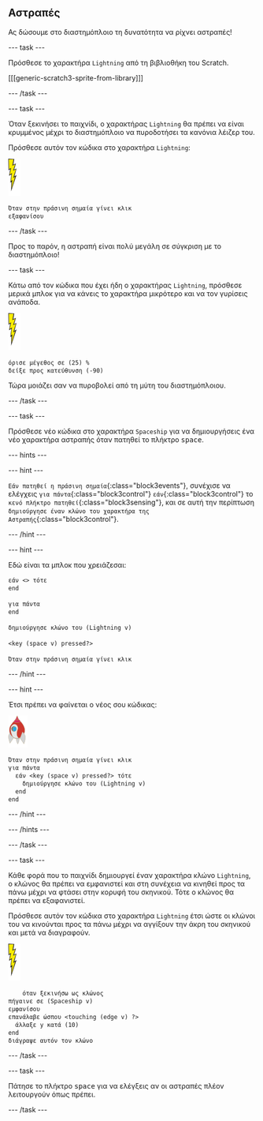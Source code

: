 ## Αστραπές

Ας δώσουμε στο διαστημόπλοιο τη δυνατότητα να ρίχνει αστραπές!

--- task ---

Πρόσθεσε το χαρακτήρα `Lightning` από τη βιβλιοθήκη του Scratch.

[[[generic-scratch3-sprite-from-library]]]

--- /task ---

--- task ---

Όταν ξεκινήσει το παιχνίδι, ο χαρακτήρας `Lightning` θα πρέπει να είναι κρυμμένος μέχρι το διαστημόπλοιο να πυροδοτήσει τα κανόνια λέιζερ του.

Πρόσθεσε αυτόν τον κώδικα στο χαρακτήρα `Lightning`:

![χαρακτήρας αστραπής](images/lightning-sprite.png)

```blocks3
Όταν στην πράσινη σημαία γίνει κλικ
εξαφανίσου
```

--- /task ---

Προς το παρόν, η αστραπή είναι πολύ μεγάλη σε σύγκριση με το διαστημόπλοιο!

--- task ---

Κάτω από τον κώδικα που έχει ήδη ο χαρακτήρας `Lightning`, πρόσθεσε μερικά μπλοκ για να κάνεις το χαρακτήρα μικρότερο και να τον γυρίσεις ανάποδα.

![χαρακτήρας αστραπής](images/lightning-sprite.png)

```blocks3
όρισε μέγεθος σε (25) %
δείξε προς κατεύθυνση (-90)
```

Τώρα μοιάζει σαν να πυροβολεί από τη μύτη του διαστημόπλοιου.

--- /task ---

--- task ---

Πρόσθεσε νέο κώδικα στο χαρακτήρα `Spaceship` για να δημιουργήσεις ένα νέο χαρακτήρα αστραπής όταν πατηθεί το πλήκτρο <kbd>space</kbd>.

--- hints ---


--- hint ---

`Εάν πατηθεί η πράσινη σημαία`{:class="block3events"}, συνέχισε να ελέγχεις `για πάντα`{:class="block3control"} `εάν`{:class="block3control"} το `κενό πλήκτρο πατηθεί`{:class="block3sensing"}, και σε αυτή την περίπτωση `δημιούργησε έναν κλώνο του χαρακτήρα της Αστραπής`{:class="block3control"}.

--- /hint ---

--- hint ---

Εδώ είναι τα μπλοκ που χρειάζεσαι:

```blocks3
εάν <> τότε
end

για πάντα
end

δημιούργησε κλώνο του (Lightning v)

<key (space v) pressed?>

Όταν στην πράσινη σημαία γίνει κλικ
```

--- /hint ---

--- hint ---

Έτσι πρέπει να φαίνεται ο νέος σου κώδικας:

![χαρακτήρας πύραυλου](images/rocket-sprite.png)

```blocks3
Όταν στην πράσινη σημαία γίνει κλικ
για πάντα 
  εάν <key (space v) pressed?> τότε 
    δημιούργησε κλώνο του (Lightning v)
  end
end
```

--- /hint ---

--- /hints ---

--- /task ---

--- task ---

Κάθε φορά που το παιχνίδι δημιουργεί έναν χαρακτήρα κλώνο `Lightning`, ο κλώνος θα πρέπει να εμφανιστεί και στη συνέχεια να κινηθεί προς τα πάνω μέχρι να φτάσει στην κορυφή του σκηνικού. Τότε ο κλώνος θα πρέπει να εξαφανιστεί.

Πρόσθεσε αυτόν τον κώδικα στο χαρακτήρα `Lightning` έτσι ώστε οι κλώνοι του να κινούνται προς τα πάνω μέχρι να αγγίξουν την άκρη του σκηνικού και μετά να διαγραφούν.

![χαρακτήρας αστραπής](images/lightning-sprite.png)

```blocks3
    όταν ξεκινήσω ως κλώνος
πήγαινε σε (Spaceship v)
εμφανίσου
επανάλαβε ώσπου <touching (edge v) ?> 
  άλλαξε y κατά (10)
end
διάγραψε αυτόν τον κλώνο
```

--- /task ---

--- task ---

Πάτησε το πλήκτρο <kbd>space</kbd> για να ελέγξεις αν οι αστραπές πλέον λειτουργούν όπως πρέπει.

--- /task ---